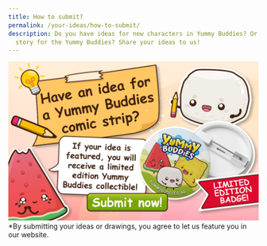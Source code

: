 ```yaml
---
title: How to submit?
permalink: /your-ideas/how-to-submit/
description: Do you have ideas for new characters in Yummy Buddies? Or a comics
  story for the Yummy Buddies? Share your ideas to us!
---
```

<a href="https://go.gov.sg/yummybuddies-submit"><img alt="" src="/images/Website/cta_submit.jpg"></a>
<br>
*By submitting your ideas or drawings, you agree to let us feature you in our website.